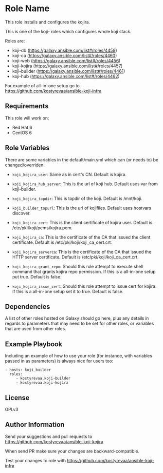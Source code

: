 Role Name
=========

 This role installs and configures the kojira.

 This is one of the koji- roles which configures whole koji stack.

Roles are:

 * koji-db (https://galaxy.ansible.com/list#/roles/4459)
 * koji-ca (https://galaxy.ansible.com/list#/roles/4460)
 * koji-web (https://galaxy.ansible.com/list#/roles/4456)
 * koji-kojira (https://galaxy.ansible.com/list#/roles/4457)
 * koji-builder (https://galaxy.ansible.com/list#/roles/4461)
 * koji-hub (https://galaxy.ansible.com/list#/roles/4462)

For example of all-in-one setup go to https://github.com/kostyrevaa/ansible-koji-infra

Requirements
------------

This role will work on:

 * Red Hat 6
 * CentOS 6

Role Variables
--------------

There are some variables in the default/main.yml which can (or needs to) be changed/overriden:

* `koji_kojira_user`: Same as in cert's CN. Default is kojira.

* `koji_kojira_hub_server`: This is the url of koji hub. Default uses var from koji-builder.

* `koji_kojira_topdir`: This is topdir of the koji. Default is /mnt/koji.

* `koji_builder_topurl`: This is the url of kojifiles. Default uses hostvars discover.

* `koji_kojira_cert`: This is the client certificate of kojira user. Default is /etc/pki/koji/pems/kojira.pem.

* `koji_kojira_ca`: This is the certificate of the CA that issued the client certificate. Default is /etc/pki/koji/koji_ca_cert.crt.

* `koji_kojira_serverca`: This is the certificate of the CA that issued the HTTP server certificate. Default is /etc/pki/koji/koji_ca_cert.crt.

* `koji_kojira_grant_repo`: Should this role attempt to execute shell command that grants kojira repo permission. If this is a all-in-one setup put true. Default is false.

* `koji_kojira_issue_cert`: Should this role attempt to issue cert for kojira. If this is a all-in-one setup set it to true. Default is false.


Dependencies
------------

A list of other roles hosted on Galaxy should go here, plus any details in regards to parameters that may need to be set for other roles, or variables that are used from other roles.

Example Playbook
----------------

Including an example of how to use your role (for instance, with variables passed in as parameters) is always nice for users too:

    - hosts: koji_builder
      roles:
         - kostyrevaa.koji-builder
         - kostyrevaa.koji-kojira

License
-------

GPLv3

Author Information
------------------

 Send your suggestions and pull requests to https://github.com/kostyrevaa/ansible-koji-kojira.

 When send PR make sure your changes are backward-compatible.

 Test your changes to role with https://github.com/kostyrevaa/ansible-koji-infra
